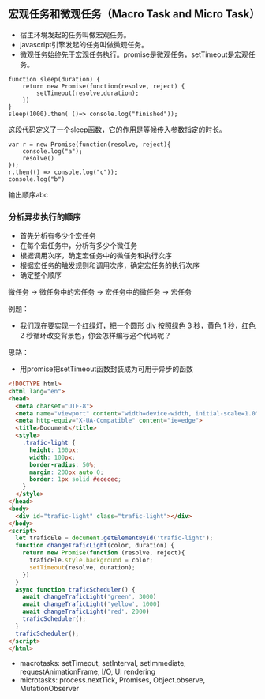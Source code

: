 ## 宏观任务和微观任务（Macro Task and Micro Task）
- 宿主环境发起的任务叫做宏观任务。
- javascript引擎发起的任务叫做微观任务。
- 微观任务始终先于宏观任务执行。promise是微观任务，setTimeout是宏观任务。

```
function sleep(duration) {
    return new Promise(function(resolve, reject) {
        setTimeout(resolve,duration);
    })
}
sleep(1000).then( ()=> console.log("finished"));
```
这段代码定义了一个sleep函数，它的作用是等候传入参数指定的时长。

```
var r = new Promise(function(resolve, reject){
    console.log("a");
    resolve()
});
r.then(() => console.log("c"));
console.log("b")
```
输出顺序abc


### 分析异步执行的顺序
- 首先分析有多少个宏任务
- 在每个宏任务中，分析有多少个微任务
- 根据调用次序，确定宏任务中的微任务和执行次序
- 根据宏任务的触发规则和调用次序，确定宏任务的执行次序
- 确定整个顺序

微任务 -> 微任务中的宏任务 -> 宏任务中的微任务 -> 宏任务

例题：
- 我们现在要实现一个红绿灯，把一个圆形 div 按照绿色 3 秒，黄色 1 秒，红色 2 秒循环改变背景色，你会怎样编写这个代码呢？

思路：
- 用promise把setTimeout函数封装成为可用于异步的函数

``` html
<!DOCTYPE html>
<html lang="en">
<head>
  <meta charset="UTF-8">
  <meta name="viewport" content="width=device-width, initial-scale=1.0">
  <meta http-equiv="X-UA-Compatible" content="ie=edge">
  <title>Document</title>
  <style>
    .trafic-light {
      height: 100px;
      width: 100px;
      border-radius: 50%;
      margin: 200px auto 0;
      border: 1px solid #ececec;
    }
  </style>
</head>
<body>
  <div id="trafic-light" class="trafic-light"></div>
</body>
<script>
  let traficEle = document.getElementById('trafic-light');
  function changeTraficLight(color, duration) {
    return new Promise(function (resolve, reject){
      traficEle.style.background = color;
      setTimeout(resolve, duration);
    })
  }
  async function traficScheduler() {
    await changeTraficLight('green', 3000)
    await changeTraficLight('yellow', 1000)
    await changeTraficLight('red', 2000)
    traficScheduler();
  }
  traficScheduler();
</script>
</html>
```

- macrotasks: setTimeout, setInterval, setImmediate, requestAnimationFrame, I/O, UI rendering
- microtasks: process.nextTick, Promises, Object.observe, MutationObserver

